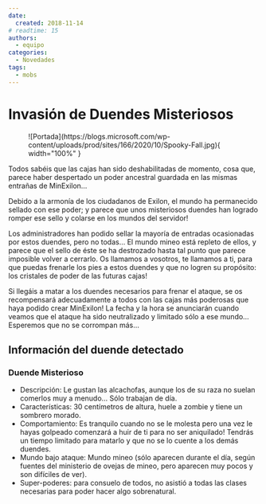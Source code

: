 ```yaml
---
date:
  created: 2018-11-14
# readtime: 15
authors:
  - equipo
categories:
  - Novedades
tags:
  - mobs
---
```


# Invasión de Duendes Misteriosos

<figure markdown="span">
  ![Portada](https://blogs.microsoft.com/wp-content/uploads/prod/sites/166/2020/10/Spooky-Fall.jpg){ width="100%" }
</figure>

Todos sabéis que las cajas han sido deshabilitadas de momento, cosa que, parece haber despertado un poder ancestral guardada en las mismas entrañas de MinExilon…

Debido a la armonía de los ciudadanos de Exilon, el mundo ha permanecido sellado con ese poder; y parece que unos misteriosos duendes han logrado romper ese sello y colarse en los mundos del servidor!

<!-- more -->

Los administradores han podido sellar la mayoría de entradas ocasionadas por estos duendes, pero no todas… El mundo mineo está repleto de ellos, y parece que el sello de éste se ha destrozado hasta tal punto que parece imposible volver a cerrarlo. Os llamamos a vosotros, te llamamos a ti, para que puedas frenarle los pies a estos duendes y que no logren su propósito: los cristales de poder de las futuras cajas!

Si llegáis a matar a los duendes necesarios para frenar el ataque, se os recompensará adecuadamente a todos con las cajas más poderosas que haya podido crear MinExilon! La fecha y la hora se anunciarán cuando veamos que el ataque ha sido neutralizado y limitado sólo a ese mundo… Esperemos que no se corrompan más…

## Información del duende detectado

### Duende Misterioso

- Descripción: Le gustan las alcachofas, aunque los de su raza no suelan comerlos muy a menudo… Sólo trabajan de día.
- Características: 30 centímetros de altura, huele a zombie y tiene un sombrero morado.
- Comportamiento: Es tranquilo cuando no se le molesta pero una vez le hayas golpeado comenzará a huir de ti para no ser aniquilado! Tendrás un tiempo limitado para matarlo y que no se lo cuente a los demás duendes.
- Mundo bajo ataque: Mundo mineo (sólo aparecen durante el día, según fuentes del ministerio de ovejas de mineo, pero aparecen muy pocos y son difíciles de ver).
- Super-poderes: para consuelo de todos, no asistió a todas las clases necesarias para poder hacer algo sobrenatural.